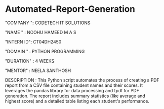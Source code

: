# Automated-Report-Generation
"COMPANY ": CODETECH IT SOLUTIONS

"NAME " : NOOHU HAMEED M A  S

"INTERN ID": CT04DH2450

"DOMAIN " : PYTHON PROGRAMMING

"DURATION" : 4 WEEKS

"MENTOR" : NEELA SANTHOSH

DESCRIPTION : This Python script automates the process of creating a PDF report from a CSV file containing student names and their scores. It leverages the pandas library for data processing and fpdf for PDF generation. The report includes summary statistics (like average and highest score) and a detailed table listing each student's performance.
